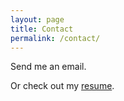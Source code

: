 ```yaml
---
layout: page
title: Contact
permalink: /contact/
---
```


Send me an email.

Or check out my [resume](/assets/resume.pdf).
